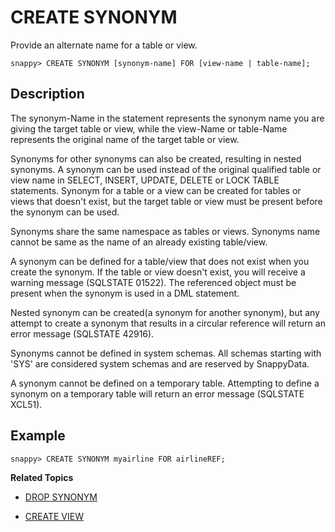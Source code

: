 # CREATE SYNONYM
Provide an alternate name for a table or view.

``` no-highlight
snappy> CREATE SYNONYM [synonym-name] FOR [view-name | table-name];
```

## Description
The synonym-Name in the statement represents the synonym name you are giving the target table or view, while the view-Name or table-Name represents the original name of the target table or view.

Synonyms for other synonyms can also be created, resulting in nested synonyms. A synonym can be used instead of the original qualified table or view name in SELECT, INSERT, UPDATE, DELETE or LOCK TABLE statements. Synonym for a table or a view can be created for tables or views that doesn't exist, but the target table or view must be present before the synonym can be used.

Synonyms share the same namespace as tables or views. Synonyms name cannot be same as the name of an already existing table/view.

A synonym can be defined for a table/view that does not exist when you create the synonym. If the table or view doesn't exist, you will receive a warning message (SQLSTATE 01522). The referenced object must be present when the synonym is used in a DML statement.

Nested synonym can be created(a synonym for another synonym), but any attempt to create a synonym that results in a circular reference will return an error message (SQLSTATE 42916).

Synonyms cannot be defined in system schemas. All schemas starting with 'SYS' are considered system schemas and are reserved by SnappyData.

A synonym cannot be defined on a temporary table. Attempting to define a synonym on a temporary table will return an error message (SQLSTATE XCL51).

## Example

``` no-highlight
snappy> CREATE SYNONYM myairline FOR airlineREF;
```

**Related Topics**</br>

* [DROP SYNONYM](drop-synonym.md)

* [CREATE VIEW](create-view.md)
